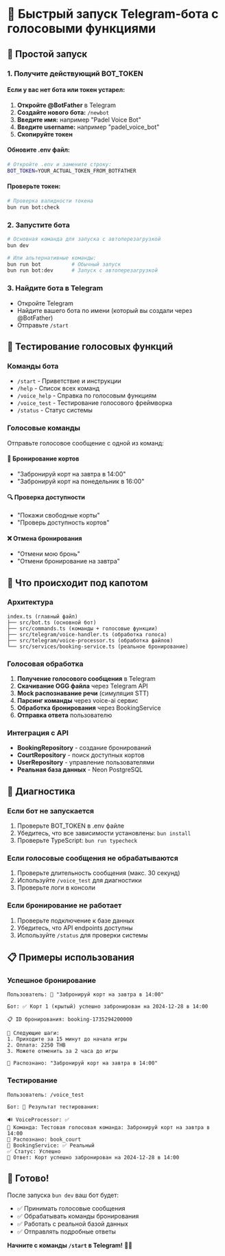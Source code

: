 # 🤖 Быстрый запуск Telegram-бота с голосовыми функциями

## 🚀 Простой запуск

### 1. Получите действующий BOT_TOKEN

#### Если у вас нет бота или токен устарел:
1. **Откройте @BotFather** в Telegram
2. **Создайте нового бота:** `/newbot`
3. **Введите имя:** например "Padel Voice Bot"
4. **Введите username:** например "padel_voice_bot"
5. **Скопируйте токен**

#### Обновите .env файл:
```bash
# Откройте .env и замените строку:
BOT_TOKEN=YOUR_ACTUAL_TOKEN_FROM_BOTFATHER
```

#### Проверьте токен:
```bash
# Проверка валидности токена
bun run bot:check
```

### 2. Запустите бота
```bash
# Основная команда для запуска с автоперезагрузкой
bun dev

# Или альтернативные команды:
bun run bot          # Обычный запуск
bun run bot:dev      # Запуск с автоперезагрузкой
```

### 3. Найдите бота в Telegram
- Откройте Telegram
- Найдите вашего бота по имени (который вы создали через @BotFather)
- Отправьте `/start`

## 🎤 Тестирование голосовых функций

### Команды бота
- `/start` - Приветствие и инструкции
- `/help` - Список всех команд
- `/voice_help` - Справка по голосовым функциям
- `/voice_test` - Тестирование голосового фреймворка
- `/status` - Статус системы

### Голосовые команды
Отправьте голосовое сообщение с одной из команд:

#### 🏓 Бронирование кортов
- "Забронируй корт на завтра в 14:00"
- "Забронируй корт на понедельник в 16:00"

#### 🔍 Проверка доступности
- "Покажи свободные корты"
- "Проверь доступность кортов"

#### ❌ Отмена бронирования
- "Отмени мою бронь"
- "Отмени бронирование на завтра"

## 🔧 Что происходит под капотом

### Архитектура
```
index.ts (главный файл)
├── src/bot.ts (основной бот)
├── src/commands.ts (команды + голосовые функции)
├── src/telegram/voice-handler.ts (обработка голоса)
├── src/telegram/voice-processor.ts (обработка файлов)
└── src/services/booking-service.ts (реальное бронирование)
```

### Голосовая обработка
1. **Получение голосового сообщения** в Telegram
2. **Скачивание OGG файла** через Telegram API
3. **Mock распознавание речи** (симуляция STT)
4. **Парсинг команды** через voice-ai сервис
5. **Обработка бронирования** через BookingService
6. **Отправка ответа** пользователю

### Интеграция с API
- **BookingRepository** - создание бронирований
- **CourtRepository** - поиск доступных кортов
- **UserRepository** - управление пользователями
- **Реальная база данных** - Neon PostgreSQL

## 🧪 Диагностика

### Если бот не запускается
1. Проверьте BOT_TOKEN в .env файле
2. Убедитесь, что все зависимости установлены: `bun install`
3. Проверьте TypeScript: `bun run typecheck`

### Если голосовые сообщения не обрабатываются
1. Проверьте длительность сообщения (макс. 30 секунд)
2. Используйте `/voice_test` для диагностики
3. Проверьте логи в консоли

### Если бронирование не работает
1. Проверьте подключение к базе данных
2. Убедитесь, что API endpoints доступны
3. Используйте `/status` для проверки системы

## 📋 Примеры использования

### Успешное бронирование
```
Пользователь: 🎤 "Забронируй корт на завтра в 14:00"

Бот: ✅ Корт 1 (крытый) успешно забронирован на 2024-12-28 в 14:00

📋 ID бронирования: booking-1735294200000

📝 Следующие шаги:
1. Приходите за 15 минут до начала игры
2. Оплата: 2250 THB
3. Можете отменить за 2 часа до игры

🎤 Распознано: "Забронируй корт на завтра в 14:00"
```

### Тестирование
```
Пользователь: /voice_test

Бот: 🧪 Результат тестирования:

🔊 VoiceProcessor: ✅
📝 Команда: Тестовая голосовая команда: Забронируй корт на завтра в 14:00
🧠 Распознано: book_court
🏓 BookingService: ✅ Реальный
✅ Статус: Успешно
💬 Ответ: Корт успешно забронирован на 2024-12-28 в 14:00
```

## 🎯 Готово!

После запуска `bun dev` ваш бот будет:
- ✅ Принимать голосовые сообщения
- ✅ Обрабатывать команды бронирования
- ✅ Работать с реальной базой данных
- ✅ Отправлять подробные ответы

**Начните с команды `/start` в Telegram!** 🎤🏓

